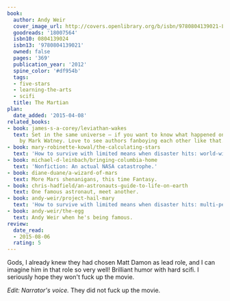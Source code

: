 ```yaml
---
book:
  author: Andy Weir
  cover_image_url: http://covers.openlibrary.org/b/isbn/9780804139021-L.jpg
  goodreads: '18007564'
  isbn10: 0804139024
  isbn13: '9780804139021'
  owned: false
  pages: '369'
  publication_year: '2012'
  spine_color: '#df954b'
  tags:
  - five-stars
  - learning-the-arts
  - scifi
  title: The Martian
plan:
  date_added: '2015-04-08'
related_books:
- book: james-s-a-corey/leviathan-wakes
  text: Set in the same universe – if you want to know what happened on Mars triggered
    by Mark Watney. Love to see authors fanboying each other like that. [Proof](https://twitter.com/JamesSACorey/status/650382119449964544)
- book: mary-robinette-kowal/the-calculating-stars
  text: 'How to survive with limited means when disaster hits: world-wide edition.'
- book: michael-d-leinbach/bringing-columbia-home
  text: 'Nonfiction: An actual NASA catastrophe.'
- book: diane-duane/a-wizard-of-mars
  text: More Mars shenanigans, this time Fantasy.
- book: chris-hadfield/an-astronauts-guide-to-life-on-earth
  text: One famous astronaut, meet another.
- book: andy-weir/project-hail-mary
  text: 'How to survive with limited means when disaster hits: multi-person edition.'
- book: andy-weir/the-egg
  text: Andy Weir when he's being famous.
review:
  date_read:
  - 2015-08-06
  rating: 5
---
```


Gods, I already knew they had chosen Matt Damon as lead role, and I can imagine him in that role so very well! Brilliant
humor with hard scifi. I seriously hope they won't fuck up the movie.

*Edit: Narrator's voice.* They did not fuck up the movie.
